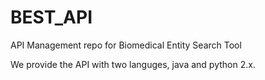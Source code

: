 # BEST_API
API Management repo for Biomedical Entity Search Tool

We provide the API with two languges, java and python 2.x.
